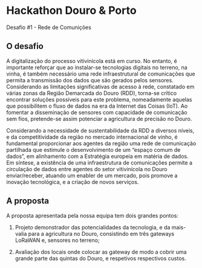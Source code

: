 Hackathon Douro & Porto
========================

Desafio #1 - Rede de Comunições

O desafio
--------------

A digitalização do processo vitivinícola está em curso. No entanto, é importante reforçar que ao instalar-se tecnologias digitais no terreno, na vinha, é também necessário uma rede infraestrutural de comunicações que permita a transmissão dos dados que são gerados pelos sensores. Considerando as limitações significativas de acesso à rede, constatado em várias zonas da Região Demarcada do Douro (RDD), torna-se crítico encontrar soluções possíveis para este problema, nomeadamente aquelas que possibilitem o fluxo de dados na era da Internet das Coisas (IoT). Ao fomentar a disseminação de sensores com capacidade de comunicação sem fios, pretende-se assim potenciar a agricultura de precisão no Douro. 

Considerando a necessidade de sustentabilidade da RDD a diversos níveis, e da competitividade da região no mercado internacional de vinho, é fundamental proporcionar aos agentes da região uma rede de comunicação partilhada que estimule o desenvolvimento de um “espaço comum de dados”, em alinhamento com a Estratégia europeia em matéria de dados. Em síntese, a existência de uma infraestrutura de comunicações permite a circulação de dados entre agentes do setor vitivinícola no Douro  enviar/receber, atuando um enabler de um mercado, pois promove a inovação tecnológica, e a criação de novos serviços.

A proposta
------------

A proposta apresentada pela nossa equipa tem dois grandes pontos:

1. Projeto demonstrador das potencialidades da tecnologia, e da mais-valia para a agricultura no Douro, consistindo em três gateways LoRaWAN e, sensores no terreno;

1. Avaliação dos locais onde colocar as gateway de modo a cobrir uma grande parte das quintas do Douro, e respetivos respectivos custos.


